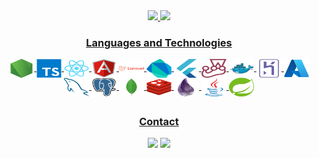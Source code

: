 <div align="center">
  <a href="https://github.com/williamsimionatto">
  <img height="210em" src="https://github-readme-stats.vercel.app/api?username=williamsimionatto&show_icons=true&theme=monokai&include_all_commits=true&count_private=true"/>

  <img height="210em" src="https://github-readme-stats.vercel.app/api/top-langs/?username=williamsimionatto&layout=compact&langs_count=14&theme=monokai&count_private=true"/>
</div>
 
  <div align="center">
  <h3>Languages and Technologies</h3>
    
  <img align="center" alt="NODEJS" height="30" width="40" src="https://raw.githubusercontent.com/devicons/devicon/master/icons/nodejs/nodejs-original.svg">
  <img align="center" alt="Typescript" height="30" width="40" src="https://raw.githubusercontent.com/devicons/devicon/master/icons/typescript/typescript-original.svg">
  
  <img align="center" alt="Reactjs" height="30" width="40" src="https://raw.githubusercontent.com/devicons/devicon/master/icons/react/react-original.svg">
  <img align="center" alt="Angular" height="30" width="40" src="https://raw.githubusercontent.com/devicons/devicon/master/icons/angularjs/angularjs-original.svg">
  
  <img align="center" alt="Laravel" height="30" width="40" src="https://raw.githubusercontent.com/devicons/devicon/master/icons/laravel/laravel-original-wordmark.svg">
  
  <img align="center" alt="Dart" height="30" width="40" src="https://raw.githubusercontent.com/devicons/devicon/master/icons/dart/dart-original.svg">
  <img align="center" alt="Flutter" height="30" width="40" src="https://raw.githubusercontent.com/devicons/devicon/master/icons/flutter/flutter-original.svg">
  
  <img align="center" alt="Jest" height="30" width="40" src="https://raw.githubusercontent.com/devicons/devicon/master/icons/jest/jest-plain.svg">
  
  <img align="center" alt="Docker" height="30" width="40" src="https://raw.githubusercontent.com/devicons/devicon/master/icons/docker/docker-original.svg">
  
  <img align="center" alt="Heroku" height="30" width="40" src="https://raw.githubusercontent.com/devicons/devicon/master/icons/heroku/heroku-original.svg">
  <img align="center" alt="Azure" height="30" width="40" src="https://raw.githubusercontent.com/devicons/devicon/master/icons/azure/azure-original.svg">

  <img align="center" alt="MySQL" height="30" width="40" src="https://raw.githubusercontent.com/devicons/devicon/master/icons/mysql/mysql-original.svg">
  <img align="center" alt="PostgreSQL" height="30" width="40" src="https://raw.githubusercontent.com/devicons/devicon/master/icons/postgresql/postgresql-original.svg">
  <img align="center" alt="MongoDB" height="30" width="40" src="https://raw.githubusercontent.com/devicons/devicon/master/icons/mongodb/mongodb-original.svg">
   <img align="center" alt="Redis" height="30" width="40" src="https://raw.githubusercontent.com/devicons/devicon/master/icons/redis/redis-original.svg">
 
  <img align="center" alt="Elixir" height="30" width="40" src="https://raw.githubusercontent.com/devicons/devicon/master/icons/elixir/elixir-original.svg">
  <img align="center" alt="Java" height="30" width="40" src="https://raw.githubusercontent.com/devicons/devicon/master/icons/java/java-original.svg">
  <img align="center" alt="Spring Boot" height="30" width="40" src="https://raw.githubusercontent.com/devicons/devicon/master/icons/spring/spring-original.svg">

  ##

<h3> Contact </h3>
 <div>   
   <a href="https://www.linkedin.com/in/william-simionatto-nepomuceno-48668a155/" target="_blank">
    <img src="https://img.shields.io/badge/-LinkedIn-%230077B5?style=for-the-badge&logo=linkedin&logoColor=white" target="_blank"></a>           
   
   <a href = "mailto:william.sn0226@gmail.com">
     <img src="https://img.shields.io/badge/-Gmail-%23333?style=for-the-badge&logo=gmail&logoColor=white" target="_blank"></a>
  <br>
 </div>
  </div>
